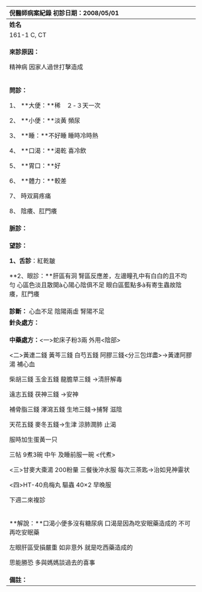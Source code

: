 ﻿|**倪醫師病案紀錄**     初診日期：2008/05/01|
| :- |
|**姓名**|**性別：**|**年齡及體型**|**來診日期：**|
|161-1 C, CT|女|60歲   瘦|2008/05/01|
|<p>**來診原因：**</p><p>精神病 因家人過世打擊造成</p>|
|<p>**問診：**</p><p>1、 **大便：**稀　２-３天一次</p><p>2、 **小便：**淡黃 頻尿</p><p>3、 **睡：**不好睡  睡時冷時熱</p><p>4、 **口渴：**渴乾 喜冷飲</p><p>5、 **胃口：**好</p><p>6、 **體力：**較差</p><p>7、 時双肩疼痛</p><p>8、 陰癢、肛門癢</p>|
|**脈診：**|
|<p>**望診：**</p><p>**1、舌診**：紅乾皺</p><p>**2、眼診：**肝區有洞 腎區反應差，左邊瞳孔中有白白的且不均勻 心區色淡且散開à心陽心陰俱不足   眼白區藍點多à有寄生蟲故陰癢，肛門癢</p>|
|**診斷：** 心血不足 陰陽兩虛 腎陽不足|
|**針灸處方：**	 |
|<p>**中藥處方：**<一>蛇床子粉3兩 外用<陰部></p><p><二>黃連二錢 黃芩三錢 白芍五錢 阿膠三錢<分三包烊盡>→黃連阿膠湯 補心血</p><p>柴胡三錢 玉金五錢 龍膽草三錢 →清肝解毒</p><p>遠志五錢 茯神三錢 →安神</p><p>補骨脂三錢 澤瀉五錢 生地三錢→捕腎 滋陰</p><p>天花五錢 麥冬五錢→生津 涼肺潤肺 止渴</p><p>服時加生蛋黃一只 </p><p>三帖 9煮3碗 中午 及睡前服一碗  <代煮></p><p><三>甘麥大棗湯 200粉量 三餐後沖水服 每次三茶匙→治如見神靈状</p><p><四>HT-40烏梅丸 驅蟲   40×2 早晚服</p><p>下週二來複診</p>|
|<p>**解說：**口渴小便多沒有糖尿病 口渴是因為吃安眠藥造成的 不可再吃安眠藥</p><p>左眼肝區受損嚴重 如非意外 就是吃西藥造成的</p><p>思能勝恐 多與媽媽談過去的喜事</p>|
|**備註：**|


